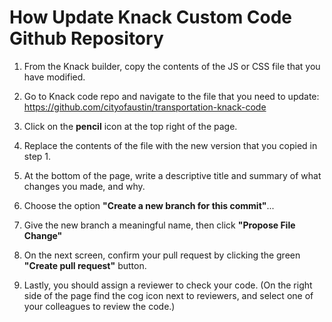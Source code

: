 # How Update Knack Custom Code Github Repository

1. From the Knack builder, copy the contents of the JS or CSS file that you have modified.

2. Go to Knack code repo and navigate to the file that you need to update:
https://github.com/cityofaustin/transportation-knack-code

3. Click on the **pencil** icon at the top right of the page.

4. Replace the contents of the file with the new version that you copied in step 1.

5. At the bottom of the page, write a descriptive title and summary of what changes you made, and why.

6. Choose the option **"Create a new branch for this commit"**...

7.  Give the new branch a meaningful name, then click **"Propose File Change"**

8. On the next screen, confirm your pull request by clicking the green **"Create pull request"** button.

9. Lastly, you should assign a reviewer to check your code. (On the right side of the page find the cog icon next to reviewers, and select one of your colleagues to review the code.)
